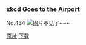 ### xkcd Goes to the Airport
No.434
![图片不见了~~~](https://imgs.xkcd.com/comics/xkcd_goes_to_the_airport.png)

[原址](https://xkcd.com//434) [下载](https://imgs.xkcd.com/comics/xkcd_goes_to_the_airport.png)

